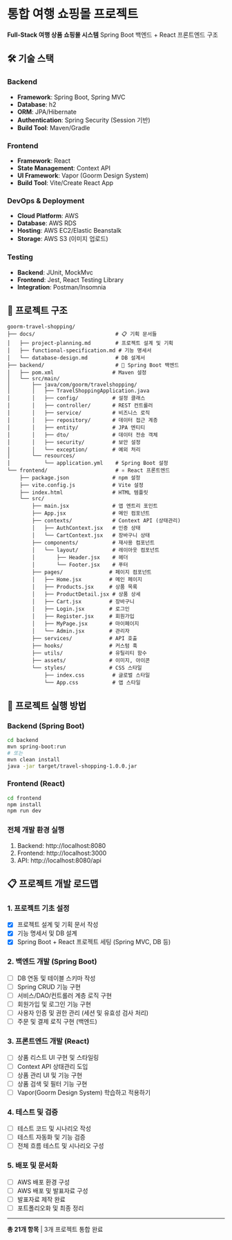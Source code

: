 # 통합 여행 쇼핑몰 프로젝트

**Full-Stack 여행 상품 쇼핑몰 시스템**
Spring Boot 백엔드 + React 프론트엔드 구조

## 🛠 기술 스택

### Backend
- **Framework**: Spring Boot, Spring MVC
- **Database**: h2
- **ORM**: JPA/Hibernate
- **Authentication**: Spring Security (Session 기반)
- **Build Tool**: Maven/Gradle

### Frontend
- **Framework**: React
- **State Management**: Context API
- **UI Framework**: Vapor (Goorm Design System)
- **Build Tool**: Vite/Create React App

### DevOps & Deployment
- **Cloud Platform**: AWS
- **Database**: AWS RDS
- **Hosting**: AWS EC2/Elastic Beanstalk
- **Storage**: AWS S3 (이미지 업로드)

### Testing
- **Backend**: JUnit, MockMvc
- **Frontend**: Jest, React Testing Library
- **Integration**: Postman/Insomnia

## 📁 프로젝트 구조

```
goorm-travel-shopping/
├── docs/                          # 📋 기획 문서들
│   ├── project-planning.md        # 프로젝트 설계 및 기획
│   ├── functional-specification.md # 기능 명세서
│   └── database-design.md         # DB 설계서
├── backend/                       # 🌸 Spring Boot 백엔드
│   ├── pom.xml                   # Maven 설정
│   └── src/main/
│       ├── java/com/goorm/travelshopping/
│       │   ├── TravelShoppingApplication.java
│       │   ├── config/           # 설정 클래스
│       │   ├── controller/       # REST 컨트롤러
│       │   ├── service/          # 비즈니스 로직
│       │   ├── repository/       # 데이터 접근 계층
│       │   ├── entity/           # JPA 엔티티
│       │   ├── dto/              # 데이터 전송 객체
│       │   ├── security/         # 보안 설정
│       │   └── exception/        # 예외 처리
│       └── resources/
│           └── application.yml    # Spring Boot 설정
└── frontend/                      # ⚛️ React 프론트엔드
    ├── package.json              # npm 설정
    ├── vite.config.js            # Vite 설정
    ├── index.html                # HTML 템플릿
    └── src/
        ├── main.jsx              # 앱 엔트리 포인트
        ├── App.jsx               # 메인 컴포넌트
        ├── contexts/             # Context API (상태관리)
        │   ├── AuthContext.jsx   # 인증 상태
        │   └── CartContext.jsx   # 장바구니 상태
        ├── components/           # 재사용 컴포넌트
        │   └── layout/           # 레이아웃 컴포넌트
        │       ├── Header.jsx    # 헤더
        │       └── Footer.jsx    # 푸터
        ├── pages/               # 페이지 컴포넌트
        │   ├── Home.jsx         # 메인 페이지
        │   ├── Products.jsx     # 상품 목록
        │   ├── ProductDetail.jsx # 상품 상세
        │   ├── Cart.jsx         # 장바구니
        │   ├── Login.jsx        # 로그인
        │   ├── Register.jsx     # 회원가입
        │   ├── MyPage.jsx       # 마이페이지
        │   └── Admin.jsx        # 관리자
        ├── services/            # API 호출
        ├── hooks/               # 커스텀 훅
        ├── utils/               # 유틸리티 함수
        ├── assets/              # 이미지, 아이콘
        └── styles/              # CSS 스타일
            ├── index.css         # 글로벌 스타일
            └── App.css           # 앱 스타일
```

## 🚀 프로젝트 실행 방법

### Backend (Spring Boot)
```bash
cd backend
mvn spring-boot:run
# 또는
mvn clean install
java -jar target/travel-shopping-1.0.0.jar
```

### Frontend (React)
```bash
cd frontend
npm install
npm run dev
```

### 전체 개발 환경 실행
1. Backend: http://localhost:8080
2. Frontend: http://localhost:3000
3. API: http://localhost:8080/api

## 📋 프로젝트 개발 로드맵

### 1. 프로젝트 기초 설정
- [x] 프로젝트 설계 및 기획 문서 작성
- [x] 기능 명세서 및 DB 설계
- [x] Spring Boot + React 프로젝트 세팅 (Spring MVC, DB 등)

### 2. 백엔드 개발 (Spring Boot)
- [ ] DB 연동 및 테이블 스키마 작성
- [ ] Spring CRUD 기능 구현
- [ ] 서비스/DAO/컨트롤러 계층 로직 구현
- [ ] 회원가입 및 로그인 기능 구현
- [ ] 사용자 인증 및 권한 관리 (세션 및 유효성 검사 처리)
- [ ] 주문 및 결제 로직 구현 (백엔드)

### 3. 프론트엔드 개발 (React)
- [ ] 상품 리스트 UI 구현 및 스타일링
- [ ] Context API 상태관리 도입
- [ ] 상품 관리 UI 및 기능 구현
- [ ] 상품 검색 및 필터 기능 구현
- [ ] Vapor(Goorm Design System) 학습하고 적용하기

### 4. 테스트 및 검증
- [ ] 테스트 코드 및 시나리오 작성
- [ ] 테스트 자동화 및 기능 검증
- [ ] 전체 흐름 테스트 및 시나리오 구성

### 5. 배포 및 문서화
- [ ] AWS 배포 환경 구성
- [ ] AWS 배포 및 발표자료 구성
- [ ] 발표자료 제작 완료
- [ ] 포트폴리오화 및 최종 정리

---
**총 21개 항목** | 3개 프로젝트 통합 완료
